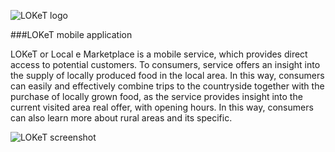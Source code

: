 ![LOKeT logo](http://loket.agenda.si/fileadmin/user_upload/loket_ikona.png)

###LOKeT mobile application

LOKeT or Local e Marketplace is a mobile service, which provides direct access to potential customers. To consumers, service offers an insight into the supply of locally produced food in the local area. In this way, consumers can easily and effectively combine trips to the countryside together with the purchase of locally grown food, as the service provides insight into the current visited area real offer, with opening hours. In this way, consumers can also learn more about rural areas and its specific.


![LOKeT screenshot](http://loket.agenda.si/fileadmin/user_upload/Screenshot_LOKeT_1.png)
